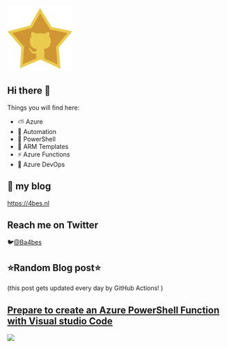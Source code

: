 ![Github Star](Assets/github-stars-logo_Color.png)

## Hi there 👋

Things you will find here:
- ⛅ Azure
- 🚗 Automation
- 🐚 PowerShell
- 💪 ARM Templates
- ⚡ Azure Functions
- 🚀 Azure DevOps


## 📝 my blog
<https://4bes.nl>

## Reach me on Twitter
🐦[@Ba4bes](https://twitter.com/Ba4bes)

<!---
- 🔭 I’m currently working on ...
- 🌱 I’m currently learning ...
- 👯 I’m looking to collaborate on ...
- 🤔 I’m looking for help with ...
- 💬 Ask me about ...
- 📫 How to reach me: ...
- 😄 Pronouns: ...
- ⚡ Fun fact: I have a standard poodle 🐩

-->

## ⭐Random Blog post⭐

(this post gets updated every day by GitHub Actions! )

<!-- Link -->
## [Prepare to create an Azure PowerShell Function with Visual studio Code](https://4bes.nl/2020/02/13/prepare-to-create-an-azure-powershell-function-with-visual-studio-code/)

<a href="https://4bes.nl/2020/02/13/prepare-to-create-an-azure-powershell-function-with-visual-studio-code/"><img src="https://4bes.nl/wp-content/uploads/2020/02/prepare-AzFAVSCodetn.png" height="250px"></a>

